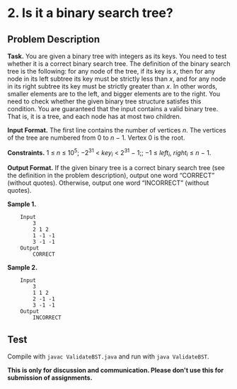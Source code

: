 # 2. Is it a binary search tree?

## Problem Description

**Task.** You are given a binary tree with integers as its keys. You need to test whether it is a correct binary search tree. The definition of the binary search tree is the following: for any node of the tree, if its key is _x_, then for any node in its left subtree its key must be strictly less than _x_, and for any node in its right subtree its key must be strictly greater than _x_. In other words, smaller elements are to the left, and bigger elements are to the right. You need to check whether the given binary tree structure satisfes this condition. You are guaranteed that the input contains a valid binary tree. That is, it is a tree, and each node has at most two children.

**Input Format.** The first line contains the number of vertices _n_. The vertices of the tree are numbered from 0 to _n_ − 1. Vertex 0 is the root.

**Constraints.** 1 ≤ _n_ ≤ 10<sup>5</sup>; −2<sup>31</sup> < _key_<sub>_i_</sub> < 2<sup>31</sup> − 1;; −1 ≤ _left_<sub>_i_</sub>, _right_<sub>_i_</sub> ≤ _n_ − 1.

**Output Format.** If the given binary tree is a correct binary search tree (see the definition in the problem description), output one word “CORRECT” (without quotes). Otherwise, output one word “INCORRECT” (without quotes).

**Sample 1.**

```
    Input
        3
        2 1 2
        1 -1 -1
        3 -1 -1
    Output
        CORRECT
```

**Sample 2.**

```
    Input
        3
        1 1 2
        2 -1 -1
        3 -1 -1
    Output
        INCORRECT
```

## Test

Compile with `javac ValidateBST.java` and run with `java ValidateBST`.


**This is only for discussion and communication. Please don't use this for submission of assignments.**